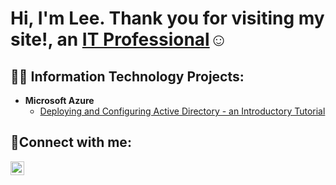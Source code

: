 <h1>Hi, I'm Lee. Thank you for visiting my site!, an <a href="https://www.linkedin.com/in/lee-jones-966a9012/">IT Professional</a>☺</h1>

<h2>👨‍💻 Information Technology Projects:</h2>

- <b>Microsoft Azure</b>
  - [Deploying and Configuring Active Directory - an Introductory Tutorial](https://github.com/leejones06/deploy-ad)
  

<h2>🤳Connect with me:</h2>

[<img align="left" alt="Josh | LinkedIn" width="22px" src="https://cdn.jsdelivr.net/npm/simple-icons@v3/icons/linkedin.svg" />][linkedin]

[linkedin]: https://linkedin.com/in/lee-jones-966a9012
